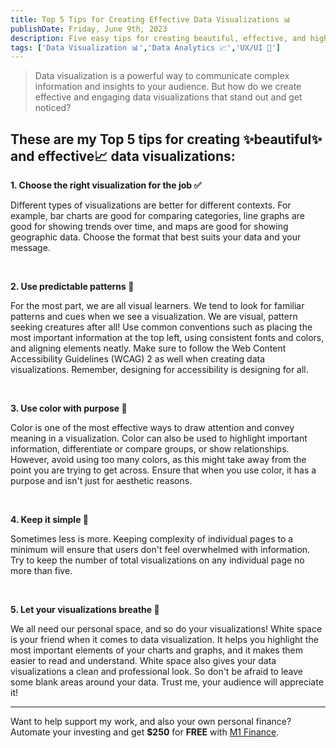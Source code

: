 ```yaml
---
title: Top 5 Tips for Creating Effective Data Visualizations 📊 
publishDate: Friday, June 9th, 2023
description: Five easy tips for creating beautiful, effective, and high impact data visualizations and dashboards.
tags: ['Data Visualization 📊','Data Analytics 📈','UX/UI 📐']
---
```


> Data visualization is a powerful way to communicate complex information and insights to your audience. But how do we create effective and engaging data visualizations that stand out and get noticed?

## These are my Top 5 tips for creating ✨beautiful✨ and effective📈 data visualizations:

**1. Choose the right visualization for the job ✅** 

Different types of visualizations are better for different contexts. For example, bar charts are good for comparing categories, line graphs are good for showing trends over time, and maps are good for showing geographic data. Choose the format that best suits your data and your message.

</br>

**2. Use predictable patterns 📐** 

For the most part, we are all visual learners. We tend to look for familiar patterns and cues when we see a visualization. We are visual, pattern seeking creatures after all! Use common conventions such as placing the most important information at the top left, using consistent fonts and colors, and aligning elements neatly. Make sure to follow the Web Content Accessibility Guidelines (WCAG) 2 as well when creating data visualizations. Remember, designing for accessibility is designing for all.

</br>

**3. Use color with purpose 🌈** 

Color is one of the most effective ways to draw attention and convey meaning in a visualization. Color can also be used to highlight important information, differentiate or compare groups, or show relationships. However, avoid using too many colors, as this might take away from the point you are trying to get across. Ensure that when you use color, it has a purpose and isn't just for aesthetic reasons.

</br>

**4. Keep it simple 💯** 

Sometimes less is more. Keeping complexity of individual pages to a minimum will ensure that users don't feel overwhelmed with information. Try to keep the number of total visualizations on any individual page no more than five.

</br>

**5. Let your visualizations breathe 🧘**

 We all need our personal space, and so do your visualizations! White space is your friend when it comes to data visualization. It helps you highlight the most important elements of your charts and graphs, and it makes them easier to read and understand. White space also gives your data visualizations a clean and professional look. So don't be afraid to leave some blank areas around your data. Trust me, your audience will appreciate it!

<hr>

Want to help support my work, and also your own personal finance? Automate your investing and get **$250** for **FREE** with [M1 Finance](https://m1.finance/84bdbO8Vc0an).